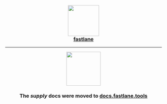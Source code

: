 <h3 align="center">
  <a href="https://docs.fastlane.tools/actions/supply">
    <img src="https://raw.githubusercontent.com/fastlane/fastlane/master/fastlane/assets/fastlane.png" width="100" />
    <br />
    fastlane
  </a>
</h3>

------

<p align="center">
  <a href="https://docs.fastlane.tools/actions/supply">
    <img src="https://raw.githubusercontent.com/fastlane/fastlane/master/supply/assets/supply.png" height="110">
  </a>
</p>

<h3 align="center">The <i>supply</i> docs were moved to <a href='https://docs.fastlane.tools/actions/supply'>docs.fastlane.tools</a></h3>
